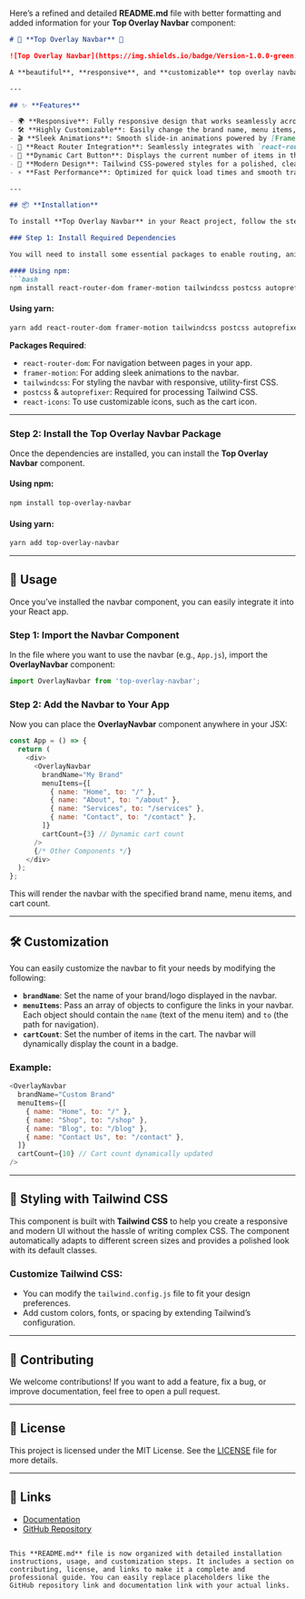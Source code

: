 Here’s a refined and detailed **README.md** file with better formatting and added information for your **Top Overlay Navbar** component:

```markdown
# 🌟 **Top Overlay Navbar** 🌟

![Top Overlay Navbar](https://img.shields.io/badge/Version-1.0.0-green.svg) ![License](https://img.shields.io/badge/License-MIT-blue.svg)

A **beautiful**, **responsive**, and **customizable** top overlay navbar component for **React** applications. Perfect for building sleek and modern navigation systems with smooth animations. 🚀

---

## ✨ **Features**

- 🌍 **Responsive**: Fully responsive design that works seamlessly across all screen sizes and devices.
- 🛠 **Highly Customizable**: Easily change the brand name, menu items, and cart button style.
- 🎬 **Sleek Animations**: Smooth slide-in animations powered by [Framer Motion](https://www.framer.com/motion/).
- 🔗 **React Router Integration**: Seamlessly integrates with `react-router` for effortless page navigation.
- 🛒 **Dynamic Cart Button**: Displays the current number of items in the cart with a customizable badge.
- 🌈 **Modern Design**: Tailwind CSS-powered styles for a polished, clean, and modern look.
- ⚡ **Fast Performance**: Optimized for quick load times and smooth transitions.

---

## 📦 **Installation**

To install **Top Overlay Navbar** in your React project, follow the steps below:

### Step 1: Install Required Dependencies

You will need to install some essential packages to enable routing, animations, and styling.

#### Using npm:
```bash
npm install react-router-dom framer-motion tailwindcss postcss autoprefixer react-icons
```

#### Using yarn:
```bash
yarn add react-router-dom framer-motion tailwindcss postcss autoprefixer react-icons
```

**Packages Required**:
- `react-router-dom`: For navigation between pages in your app.
- `framer-motion`: For adding sleek animations to the navbar.
- `tailwindcss`: For styling the navbar with responsive, utility-first CSS.
- `postcss` & `autoprefixer`: Required for processing Tailwind CSS.
- `react-icons`: To use customizable icons, such as the cart icon.

---

### Step 2: Install the Top Overlay Navbar Package

Once the dependencies are installed, you can install the **Top Overlay Navbar** component.

#### Using npm:
```bash
npm install top-overlay-navbar
```

#### Using yarn:
```bash
yarn add top-overlay-navbar
```

---

## 🧩 **Usage**

Once you’ve installed the navbar component, you can easily integrate it into your React app.

### Step 1: Import the Navbar Component

In the file where you want to use the navbar (e.g., `App.js`), import the **OverlayNavbar** component:

```javascript
import OverlayNavbar from 'top-overlay-navbar';
```

### Step 2: Add the Navbar to Your App

Now you can place the **OverlayNavbar** component anywhere in your JSX:

```javascript
const App = () => {
  return (
    <div>
      <OverlayNavbar
        brandName="My Brand"
        menuItems={[
          { name: "Home", to: "/" },
          { name: "About", to: "/about" },
          { name: "Services", to: "/services" },
          { name: "Contact", to: "/contact" },
        ]}
        cartCount={3} // Dynamic cart count
      />
      {/* Other Components */}
    </div>
  );
};
```

This will render the navbar with the specified brand name, menu items, and cart count.

---

## 🛠 **Customization**

You can easily customize the navbar to fit your needs by modifying the following:

- **`brandName`**: Set the name of your brand/logo displayed in the navbar.
- **`menuItems`**: Pass an array of objects to configure the links in your navbar. Each object should contain the `name` (text of the menu item) and `to` (the path for navigation).
- **`cartCount`**: Set the number of items in the cart. The navbar will dynamically display the count in a badge.

### Example:

```javascript
<OverlayNavbar
  brandName="Custom Brand"
  menuItems={[
    { name: "Home", to: "/" },
    { name: "Shop", to: "/shop" },
    { name: "Blog", to: "/blog" },
    { name: "Contact Us", to: "/contact" },
  ]}
  cartCount={10} // Cart count dynamically updated
/>
```

---

## 🎨 **Styling with Tailwind CSS**

This component is built with **Tailwind CSS** to help you create a responsive and modern UI without the hassle of writing complex CSS. The component automatically adapts to different screen sizes and provides a polished look with its default classes.

### Customize Tailwind CSS:

- You can modify the `tailwind.config.js` file to fit your design preferences.
- Add custom colors, fonts, or spacing by extending Tailwind’s configuration.

---

## 🚀 **Contributing**

We welcome contributions! If you want to add a feature, fix a bug, or improve documentation, feel free to open a pull request.

---

## 📜 **License**

This project is licensed under the MIT License. See the [LICENSE](./LICENSE) file for more details.

---

## 🔗 **Links**

- [Documentation](#)
- [GitHub Repository](https://github.com/your-username/top-overlay-navbar)
```

This **README.md** file is now organized with detailed installation instructions, usage, and customization steps. It includes a section on contributing, license, and links to make it a complete and professional guide. You can easily replace placeholders like the GitHub repository link and documentation link with your actual links.